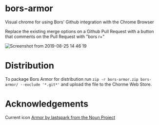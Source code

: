# bors-armor
Visual chrome for using Bors' Github integration with the Chrome Browser

Replace the existing merge options on a Github Pull Request with a button that comments on the Pull Request with "bors r+"

![Screenshot from 2019-08-25 14 46 19](https://user-images.githubusercontent.com/3886290/63656381-b2ed1c80-c747-11e9-9d5f-89b1a3f0d0cd.png)

# Distribution

To package Bors Armor for distribution run `zip -r bors-armor.zip bors-armor/ --exclude '*.git*'` and upload the file to the Chorme Web Store.

# Acknowledgements
Current icon [Armor by lastspark from the Noun Project](https://thenounproject.com/term/armor/1755705)
